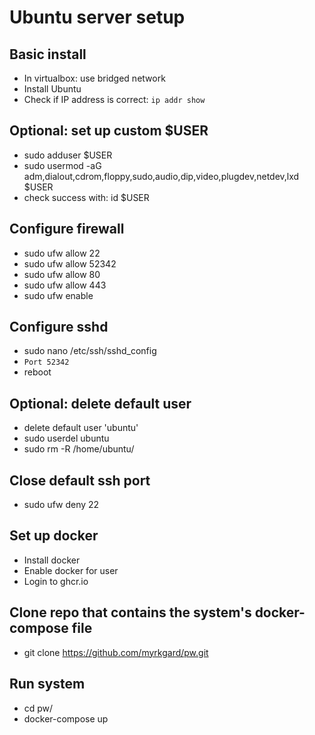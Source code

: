 # Ubuntu server setup

## Basic install
- In virtualbox: use bridged network
- Install Ubuntu
- Check if IP address is correct: ```ip addr show```

## Optional: set up custom $USER
- sudo adduser $USER
- sudo usermod -aG adm,dialout,cdrom,floppy,sudo,audio,dip,video,plugdev,netdev,lxd $USER
- check success with: id $USER

## Configure firewall
- sudo ufw allow 22
- sudo ufw allow 52342
- sudo ufw allow 80
- sudo ufw allow 443 
- sudo ufw enable

## Configure sshd
- sudo nano /etc/ssh/sshd_config
- ```Port 52342```
- reboot

## Optional: delete default user
* delete default user 'ubuntu'
* sudo userdel ubuntu 
* sudo rm -R /home/ubuntu/

## Close default ssh port
- sudo ufw deny 22 

## Set up docker
- Install docker
- Enable docker for user
- Login to ghcr.io

## Clone repo that contains the system's docker-compose file
- git clone https://github.com/myrkgard/pw.git

## Run system
- cd pw/
- docker-compose up

